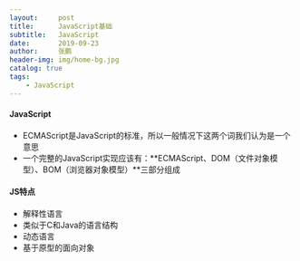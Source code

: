 ```yaml
---
layout:     post 
title:      JavaScript基础
subtitle:   JavaScript
date:       2019-09-23
author:     张鹏
header-img: img/home-bg.jpg
catalog: true   
tags:                         
    - JavaScript
---
```


#### JavaScript

- ECMAScript是JavaScript的标准，所以一般情况下这两个词我们认为是一个意思
- 一个完整的JavaScript实现应该有：**ECMAScript、DOM（文件对象模型）、BOM（浏览器对象模型）**三部分组成

#### JS特点

- 解释性语言
- 类似于C和Java的语言结构
- 动态语言
- 基于原型的面向对象
